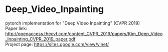 # Deep_Video_Inpainting
pytorch implementation for "Deep Video Inpainting" (CVPR 2019)  
Paper link: http://openaccess.thecvf.com/content_CVPR_2019/papers/Kim_Deep_Video_Inpainting_CVPR_2019_paper.pdf   
Project page: https://sites.google.com/view/vinet/

